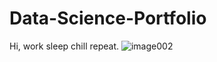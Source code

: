 # Data-Science-Portfolio

Hi, work sleep chill repeat.
![image002](https://user-images.githubusercontent.com/90087769/138804302-ff467feb-870b-4b07-b9f6-a3c36d961827.png)
